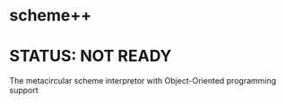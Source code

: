 # scheme++
# STATUS: NOT READY
The metacircular scheme interpretor with Object-Oriented programming support
